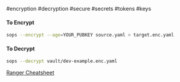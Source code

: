 #encryption #decryption #secure #secrets #tokens #keys

#### To Encrypt
```zsh
sops --encrypt --age=YOUR_PUBKEY source.yaml > target.enc.yaml
```

#### To Decrypt
```zsh
sops --decrypt vault/dev-example.enc.yaml
```

[Ranger Cheatsheet](https://gist.github.com/heroheman/aba73e47443340c35526755ef79647eb)